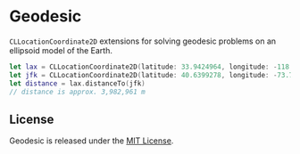 # Geodesic

`CLLocationCoordinate2D` extensions for solving geodesic problems on an ellipsoid model of the Earth.

```swift
let lax = CLLocationCoordinate2D(latitude: 33.9424964, longitude: -118.4080486)
let jfk = CLLocationCoordinate2D(latitude: 40.6399278, longitude: -73.7786925)
let distance = lax.distanceTo(jfk)
// distance is approx. 3,982,961 m
```
## License

Geodesic is released under the [MIT License](https://github.com/sbooth/Geodesic/blob/main/LICENSE.txt).
